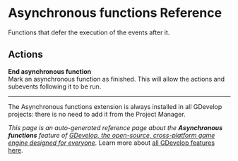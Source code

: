 # Asynchronous functions Reference

Functions that defer the execution of the events after it. 

## Actions

**End asynchronous function**  
Mark an asynchronous function as finished. This will allow the actions and subevents following it to be run.


---

The Asynchronous functions extension is always installed in all GDevelop projects: there is no need to add it from the Project Manager.

*This page is an auto-generated reference page about the **Asynchronous functions** feature of [GDevelop, the open-source, cross-platform game engine designed for everyone](https://gdevelop.io/).* Learn more about [all GDevelop features here](/gdevelop5/all-features).